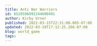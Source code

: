 ```yaml
---
title: Anti War Warriors
id: 6528596092244600491
author: Kirby Urner
published: 2022-03-15T22:31:00.005-07:00
updated: 2022-03-19T17:12:25.266-07:00
blog: world_game
tags: 
---
```


